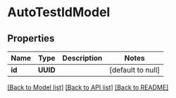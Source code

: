 # AutoTestIdModel
## Properties

| Name | Type | Description | Notes |
|------------ | ------------- | ------------- | -------------|
| **id** | **UUID** |  | [default to null] |

[[Back to Model list]](../README.md#documentation-for-models) [[Back to API list]](../README.md#documentation-for-api-endpoints) [[Back to README]](../README.md)

